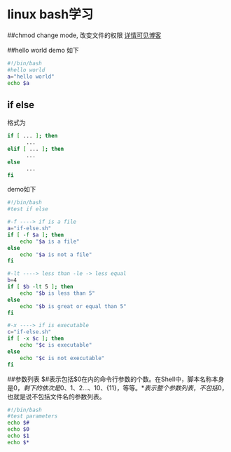 linux bash学习
====
##chmod
change mode, 改变文件的权限
[详情可见博客](http://www.cnblogs.com/younes/archive/2009/11/20/1607174.html)

##hello world
demo 如下
```bash
#!/bin/bash
#hello world
a="hello world"
echo $a
```
## if else
格式为
```bash
if [ ... ]; then
	  ...
elif [ ... ]; then
	  ...
else
	  ...
fi
```
demo如下
```bash
#!/bin/bash
#test if else

#-f ----> if is a file
a="if-else.sh"
if [ -f $a ]; then
	echo "$a is a file"
else
	echo "$a is not a file"
fi

#-lt ----> less than -le -> less equal
b=4
if [ $b -lt 5 ]; then
	echo "$b is less than 5"
else
	echo "$b is great or equal than 5"
fi

#-x ----> if is executable
c="if-else.sh"
if [ -x $c ]; then
	echo "$c is executable"
else
	echo "$c is not executable"
fi
```
##参数列表
$#表示包括$0在内的命令行参数的个数。在Shell中，脚本名称本身是$0，剩下的依次是$0、$1、$2…、${10}、${11}，等等。$*表示整个参数列表，不包括$0，也就是说不包括文件名的参数列表。
```bash
#!/bin/bash
#test parameters
echo $#
echo $0
echo $1
echo $*
```
